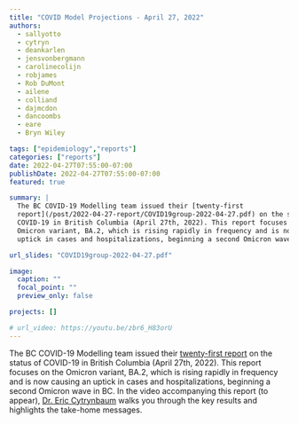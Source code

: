 ```yaml
---
title: "COVID Model Projections - April 27, 2022"
authors:
  - sallyotto
  - cytryn
  - deankarlen
  - jensvonbergmann
  - carolinecolijn
  - robjames
  - Rob DuMont
  - ailene
  - colliand
  - dajmcdon
  - dancoombs
  - eare
  - Bryn Wiley

tags: ["epidemiology","reports"]
categories: ["reports"]
date: 2022-04-27T07:55:00-07:00
publishDate: 2022-04-27T07:55:00-07:00
featured: true

summary: |
  The BC COVID-19 Modelling team issued their [twenty-first
  report](/post/2022-04-27-report/COVID19group-2022-04-27.pdf) on the status of
  COVID-19 in British Columbia (April 27th, 2022). This report focuses on the
  Omicron variant, BA.2, which is rising rapidly in frequency and is now causing an
  uptick in cases and hospitalizations, beginning a second Omicron wave in BC.

url_slides: "COVID19group-2022-04-27.pdf"

image:
  caption: ""
  focal_point: ""
  preview_only: false

projects: []

# url_video: https://youtu.be/zbr6_H83orU
---
```

The BC COVID-19 Modelling team issued their [twenty-first
report](/post/2022-04-27-report/COVID19group-2022-04-27.pdf) on the status of
COVID-19 in British Columbia (April 27th, 2022). This report focuses on the
Omicron variant, BA.2, which is rising rapidly in frequency and is now causing an
uptick in cases and hospitalizations, beginning a second Omicron wave in BC. In the
video accompanying this report (to appear), [Dr. Eric
Cytrynbaum](/authors/cytryn/) walks you through the key results and highlights
the take-home messages. 
